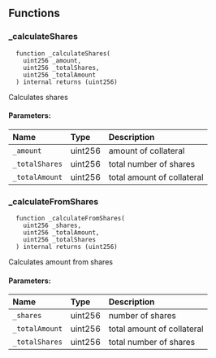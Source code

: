 


## Functions
### _calculateShares
```solidity
  function _calculateShares(
    uint256 _amount,
    uint256 _totalShares,
    uint256 _totalAmount
  ) internal returns (uint256)
```

Calculates shares

#### Parameters:
| Name | Type | Description                                                          |
| :--- | :--- | :------------------------------------------------------------------- |
|`_amount` | uint256 | amount of collateral
|`_totalShares` | uint256 | total number of shares
|`_totalAmount` | uint256 | total amount of collateral

### _calculateFromShares
```solidity
  function _calculateFromShares(
    uint256 _shares,
    uint256 _totalAmount,
    uint256 _totalShares
  ) internal returns (uint256)
```

Calculates amount from shares

#### Parameters:
| Name | Type | Description                                                          |
| :--- | :--- | :------------------------------------------------------------------- |
|`_shares` | uint256 | number of shares
|`_totalAmount` | uint256 | total amount of collateral
|`_totalShares` | uint256 | total number of shares

